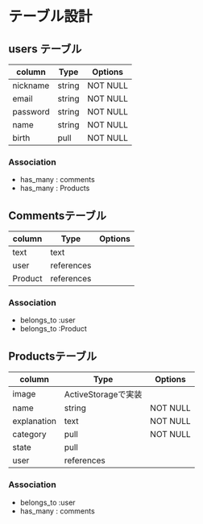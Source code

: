 # テーブル設計

## users テーブル
| column   | Type  | Options |
|----------|-------|---------|
|nickname  |string |NOT NULL |
|email     |string |NOT NULL |
|password  |string |NOT NULL |
|name      |string |NOT NULL |
|birth     |pull   |NOT NULL |

### Association
- has_many : comments
- has_many : Products

## Commentsテーブル
| column   | Type      | Options |
|----------|-----------|---------|
|text      |text       |         |
|user      |references |         |
|Product   |references |         |

### Association
- belongs_to :user
- belongs_to :Product

## Productsテーブル
| column    | Type             | Options |
|-----------|------------------|---------|
|image      |ActiveStorageで実装|         |
|name       |string            |NOT NULL |
|explanation|text              |NOT NULL |
|category   |pull              |NOT NULL |
|state      |pull              |         |
|user       |references        |         |

### Association
- belongs_to :user
- has_many : comments